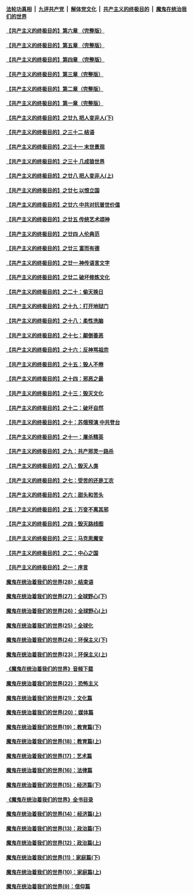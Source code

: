 ####  [法轮功真相](../../../../basic/blob/master/README.md?t=04122301) &nbsp;|&nbsp; [九评共产党](../../../../9ping.md/blob/master/README.md?t=04122301) &nbsp;|&nbsp; [解体党文化](../../../../jtdwh.md/blob/master/README.md?t=04122301)  &nbsp;|&nbsp; [共产主义的终极目的](../../../../gczydzjmd.md/blob/master/README.md?t=04122301) &nbsp;|&nbsp; [魔鬼在统治我们的世界](../../../../mgztzwmdsj.md/blob/master/README.md?t=04122301) 

#### [【共产主义的终极目的】第六章 （完整版）](../pages/nsc422/n11428913.md?t=04122301) 

#### [【共产主义的终极目的】第五章 （完整版）](../pages/nsc422/n11428912.md?t=04122301) 

#### [【共产主义的终极目的】第四章 （完整版）](../pages/nsc422/n11428907.md?t=04122301) 

#### [【共产主义的终极目的】第三章（完整版）](../pages/nsc422/n11428848.md?t=04122301) 

#### [【共产主义的终极目的】第二章（完整版）](../pages/nsc422/n11428831.md?t=04122301) 

#### [【共产主义的终极目的】第一章（完整版）](../pages/nsc422/n11417651.md?t=04122301) 

#### [【共产主义的终极目的】之廿九 把人变非人(下)](../pages/nsc422/n11344140.md?t=04122301) 

#### [【共产主义的终极目的】之三十二 结语](../pages/nsc422/n11360535.md?t=04122301) 

#### [【共产主义的终极目的】之三十一 末世景观](../pages/nsc422/n11351129.md?t=04122301) 

#### [【共产主义的终极目的】之三十 几成狼世界](../pages/nsc422/n11348280.md?t=04122301) 

#### [【共产主义的终极目的】之廿八 把人变非人(上)](../pages/nsc422/n11340492.md?t=04122301) 

#### [【共产主义的终极目的】之廿七 以恨立国](../pages/nsc422/n11336944.md?t=04122301) 

#### [【共产主义的终极目的】之廿六 中共对抗普世价值](../pages/nsc422/n11324785.md?t=04122301) 

#### [【共产主义的终极目的】之廿五 传统艺术颂神](../pages/nsc422/n11296396.md?t=04122301) 

#### [【共产主义的终极目的】之廿四 人伦典范](../pages/nsc422/n11296397.md?t=04122301) 

#### [【共产主义的终极目的】之廿三 富而有德](../pages/nsc422/n11283598.md?t=04122301) 

#### [【共产主义的终极目的】之廿一 神传语言文字](../pages/nsc422/n11263265.md?t=04122301) 

#### [【共产主义的终极目的】之廿二 破坏修炼文化](../pages/nsc422/n11245728.md?t=04122301) 

#### [【共产主义的终极目的】之二十：偷天换日](../pages/nsc422/n11238846.md?t=04122301) 

#### [【共产主义的终极目的】之十九：打开地狱门](../pages/nsc422/n11206376.md?t=04122301) 

#### [【共产主义的终极目的】之十八：柔性洗脑](../pages/nsc422/n11199994.md?t=04122301) 

#### [【共产主义的终极目的】之十七：颠倒善恶](../pages/nsc422/n11179782.md?t=04122301) 

#### [【共产主义的终极目的】之十六：反神骂祖宗](../pages/nsc422/n11166798.md?t=04122301) 

#### [【共产主义的终极目的】之十五：毁人不倦](../pages/nsc422/n11166792.md?t=04122301) 

#### [【共产主义的终极目的】之十四：邪恶之最](../pages/nsc422/n11150249.md?t=04122301) 

#### [【共产主义的终极目的】之十三：毁灭文化](../pages/nsc422/n11135227.md?t=04122301) 

#### [【共产主义的终极目的】之十二：破坏自然](../pages/nsc422/n11135214.md?t=04122301) 

#### [【共产主义的终极目的】之十：苏俄预演 中共登台](../pages/nsc422/n11118424.md?t=04122301) 

#### [【共产主义的终极目的】之十一：屠杀精英](../pages/nsc422/n11118442.md?t=04122301) 

#### [【共产主义的终极目的】之九：共产邪灵一路杀](../pages/nsc422/n11114139.md?t=04122301) 

#### [【共产主义的终极目的】之八：毁灭人类](../pages/nsc422/n11108503.md?t=04122301) 

#### [【共产主义的终极目的】之七：受苦的还是工农](../pages/nsc422/n11101809.md?t=04122301) 

#### [【共产主义的终极目的】之六：甜头和苦头](../pages/nsc422/n11096971.md?t=04122301) 

#### [【共产主义的终极目的】之五：万变不离其邪](../pages/nsc422/n11091285.md?t=04122301) 

#### [【共产主义的终极目的】之四：毁灭路线图](../pages/nsc422/n11086284.md?t=04122301) 

#### [【共产主义的终极目的】之三：马克思魔变](../pages/nsc422/n11061941.md?t=04122301) 

#### [【共产主义的终极目的】之二：中心之国](../pages/nsc422/n11047728.md?t=04122301) 

#### [【共产主义的终极目的】之一：序言](../pages/nsc422/n11086077.md?t=04122301) 

#### [魔鬼在统治着我们的世界(28)：结束语](../pages/nsc422/n10936246.md?t=04122301) 

#### [魔鬼在统治着我们的世界(27)：全球野心(下)](../pages/nsc422/n10928319.md?t=04122301) 

#### [魔鬼在统治着我们的世界(26)：全球野心(上)](../pages/nsc422/n10900318.md?t=04122301) 

#### [魔鬼在统治着我们的世界(25)：全球化](../pages/nsc422/n10788205.md?t=04122301) 

#### [魔鬼在统治着我们的世界(24)：环保主义(下)](../pages/nsc422/n10695307.md?t=04122301) 

#### [魔鬼在统治着我们的世界(23)：环保主义(上)](../pages/nsc422/n10688613.md?t=04122301) 

#### [《魔鬼在统治着我们的世界》音频下载](../pages/nsc422/n10635553.md?t=04122301) 

#### [魔鬼在统治着我们的世界(22)：恐怖主义](../pages/nsc422/n10614727.md?t=04122301) 

#### [魔鬼在统治着我们的世界(21)：文化篇](../pages/nsc422/n10597706.md?t=04122301) 

#### [魔鬼在统治着我们的世界(20)：媒体篇](../pages/nsc422/n10586579.md?t=04122301) 

#### [魔鬼在统治着我们的世界(19)：教育篇(下)](../pages/nsc422/n10564808.md?t=04122301) 

#### [魔鬼在统治着我们的世界(18)：教育篇(上)](../pages/nsc422/n10526970.md?t=04122301) 

#### [魔鬼在统治着我们的世界(17)：艺术篇](../pages/nsc422/n10499093.md?t=04122301) 

#### [魔鬼在统治着我们的世界(16)：法律篇](../pages/nsc422/n10485969.md?t=04122301) 

#### [魔鬼在统治着我们的世界(15)：经济篇(下)](../pages/nsc422/n10469975.md?t=04122301) 

#### [《魔鬼在统治着我们的世界》全书目录](../pages/nsc422/n10464261.md?t=04122301) 

#### [魔鬼在统治着我们的世界(14)：经济篇(上)](../pages/nsc422/n10457370.md?t=04122301) 

#### [魔鬼在统治着我们的世界(13)：政治篇(下)](../pages/nsc422/n10448270.md?t=04122301) 

#### [魔鬼在统治着我们的世界(12)：政治篇(上)](../pages/nsc422/n10444576.md?t=04122301) 

#### [魔鬼在统治着我们的世界(11)：家庭篇(下)](../pages/nsc422/n10440961.md?t=04122301) 

#### [魔鬼在统治着我们的世界(10)：家庭篇(上)](../pages/nsc422/n10435448.md?t=04122301) 

#### [魔鬼在统治着我们的世界(9)：信仰篇](../pages/nsc422/n10432159.md?t=04122301) 


